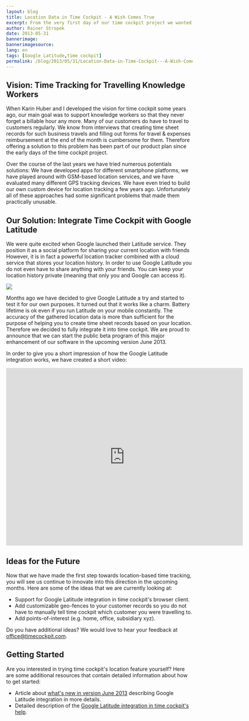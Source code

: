 ```yaml
---
layout: blog
title: Location Data in Time Cockpit - A Wish Comes True
excerpt: From the very first day of our time cockpit project we wanted to support knowledge workers who travel a lot. Finally this vision has become reality. The latest time cockpit version makes booking your time sheet records for business travels a piece of cake.
author: Rainer Stropek
date: 2013-05-31
bannerimage: 
bannerimagesource: 
lang: en
tags: [Google Latitude,time cockpit]
permalink: /blog/2013/05/31/Location-Data-in-Time-Cockpit---A-Wish-Comes-True
---
```


<h2>Vision: Time Tracking for Travelling Knowledge Workers</h2><p>When Karin Huber and I developed the vision for time cockpit some years ago, our main goal was to support knowledge workers so that they never forget a billable hour any more. Many of our customers do have to travel to customers regularly. We know from interviews that creating time sheet records for such business travels and filling out forms for travel &amp; expenses reimbursement at the end of the month is cumbersome for them. Therefore offering a solution to this problem has been part of our product plan since the early days of the time cockpit project.</p><p>Over the course of the last years we have tried numerous potentials solutions: We have developed apps for different smartphone platforms, we have played around with GSM-based location services, and we have evaluated many different GPS tracking devices. We have even tried to build our own custom device for location tracking a few years ago. Unfortunately all of these approaches had some significant problems that made them practically unusable.</p><h2>Our Solution: Integrate Time Cockpit with Google Latitude</h2><p>We were quite excited when Google launched their Latitude service. They position it as a social platform for sharing your current location with friends However, it is in fact a powerful location tracker combined with a cloud service that stores your location history. In order to use Google Latitude you do not even have to share anything with your friends. You can keep your location history private (meaning that only you and Google can access it).</p><img src="{{site.baseurl}}/content/images/blog/2013/05/GoogleLatitudeTeaser.png" /><p>Months ago we have decided to give Google Latitude a try and started to test it for our own purposes. It turned out that it works like a charm. Battery lifetime is ok even if you run Latitude on your mobile constantly. The accuracy of the gathered location data is more than sufficient for the purpose of helping you to create time sheet records based on your location. Therefore we decided to fully integrate it into time cockpit. We are proud to announce that we can start the public beta program of this major enhancement of our software in the upcoming version June 2013.</p><p>In order to give you a short impression of how the Google Latitude integration works, we have created a short video:</p><iframe width="640" height="480" src="http://www.youtube.com/embed/eeM2hwO4XHk?rel=0" frameborder="0" allowfullscreen="allowfullscreen"></iframe><h2>Ideas for the Future</h2><p>Now that we have made the first step towards location-based time tracking, you will see us continue to innovate into this direction in the upcoming months. Here are some of the ideas that we are currently looking at:</p><ul>
  <li>Support for Google Latitude integration in time cockpit's browser client.</li>
  <li>Add customizable geo-fences to your customer records so you do not have to manually tell time cockpit which customer you were travelling to.</li>
  <li>Add points-of-interest (e.g. home, office, subsidiary xyz).</li>
</ul><div>Do you have additional ideas? We would love to hear your feedback at <a href="mailto:office@timecockpit.com">office@timecockpit.com</a>.</div><h2>Getting Started</h2><p>Are you interested in trying time cockpit's location feature yourself? Here are some additional resources that contain detailed information about how to get started:</p><ul>
  <li>Article about <a href="~/blog/2013/05/31/Whats-New-in-Version-June-2013" target="_blank">what's new in version June 2013</a> describing Google Latitude integration in more details.</li>
  <li>Detailed description of the <a href="http://help.timecockpit.com/?topic=html/0e40439e-9b49-4702-883e-03d2e90c76dc.htm" target="_blank">Google Latitude integration in time cockpit's help</a>.</li>
</ul>